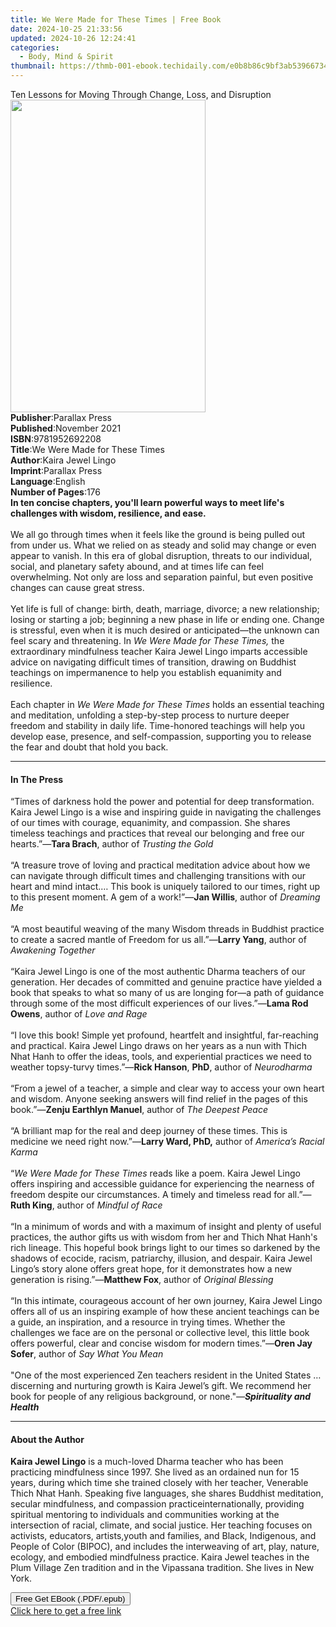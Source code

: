 ```yaml
---
title: We Were Made for These Times | Free Book
date: 2024-10-25 21:33:56
updated: 2024-10-26 12:24:41
categories:
  - Body, Mind & Spirit
thumbnail: https://thmb-001-ebook.techidaily.com/e0b8b86c9bf3ab53966734913e07dd4f4c5fd846dfbbaeda763b5a4be59793c5.jpg
---
```

<main id="book-container">
  <div class="flex flex-col">
    <div class="book-brief flex-1 py-6 px-4 sm:p-6 md:py-10 md:px-8">
      <!-- brief-->
      <div class="book-brief-main">
        Ten Lessons for Moving Through Change, Loss, and Disruption
      </div>
    </div>
    <div
      class="book-meta-info flex-1 grid gap-4 col-start-1 col-end-3 row-start-1 sm:mb-6 sm:grid-cols-4 lg:gap-6 lg:col-start-2 lg:row-end-6 lg:row-span-6 lg:mb-0"
    >
      <div
        class="book-meta-info-left place-content-center mt-4 p-4 text-sm leading-6 col-start-2 col-span-2 dark:text-slate-400"
      >
        <img
          class="w-full h-500 object-cover rounded-lg sm:h-255 sm:col-span-2 lg:col-span-full"
          src="https://img-001-ebook.techidaily.com/92ca6e0d0094308149f938bf0b97ca8c3af17b7073aa63ca6df0af5a161c79e7.jpg"
          alt=""
          width="312"
          height="500"
        />
      </div>
      <div
        class="book-meta-info-right mt-2 col-start-1 row-start-2 col-span-3 self-center"
      >
        <!-- meta data  -->
        <div class="flex flex-col px-4 md:px-8">
          <div class="flex-1">
            <strong>Publisher</strong>:<span class="px-2">Parallax Press</span>
          </div>
          <div class="flex-1">
            <strong>Published</strong>:<span class="px-2">November 2021</span>
          </div>
          <div class="flex-1">
            <strong>ISBN</strong>:<span class="px-2">9781952692208</span>
          </div>
          <div class="flex-1">
            <strong>Title</strong>:<span class="px-2"
              >We Were Made for These Times</span
            >
          </div>
          <div class="flex-1">
            <strong>Author</strong>:<span class="px-2">Kaira Jewel Lingo</span>
          </div>
          <div class="flex-1">
            <strong>Imprint</strong>:<span class="px-2">Parallax Press</span>
          </div>
          <div class="flex-1">
            <strong>Language</strong>:<span class="px-2">English</span>
          </div>
          <div class="flex-1">
            <strong>Number of Pages</strong>:<span class="px-2">176</span>
          </div>
        </div>
      </div>
    </div>
    <div class="book-description flex-1 py-6 px-4 sm:p-6 md:py-10 md:px-8">
      <div class="book-description-main">
        <div accordion-content="" id="description">
          <b
            >In ten concise chapters, you'll learn powerful ways to meet life's
            challenges with wisdom, resilience, and ease.</b
          ><br /><br />We all go through times when it feels like the ground is
          being pulled out from under us. What we relied on as steady and solid
          may change or even appear to vanish. In this era of global disruption,
          threats to our individual, social, and planetary safety abound, and at
          times life can feel overwhelming.&nbsp;Not only are loss and
          separation painful, but even positive changes can cause great
          stress.&nbsp;<br /><br />Yet life is full of change: birth, death,
          marriage, divorce; a new relationship; losing or starting a job;
          beginning a new phase in life or ending one. Change is stressful, even
          when it is much desired or anticipated—the unknown can feel scary and
          threatening.&nbsp;In <i>We Were Made for These Times, </i>the
          extraordinary mindfulness teacher Kaira Jewel Lingo
          imparts&nbsp;accessible advice on navigating difficult times of
          transition,&nbsp;drawing on Buddhist teachings on impermanence to help
          you establish equanimity and resilience.&nbsp;<br />&nbsp;<br />Each
          chapter in <i>We Were Made for These Times </i>holds an essential
          teaching and meditation, unfolding a step-by-step process to nurture
          deeper freedom and stability in daily life. Time-honored teachings
          will help you develop ease, presence, and self-compassion, supporting
          you to release the fear and doubt that hold you back.&nbsp;
        </div>
        <div class="accordion-fader"></div>
      </div>
    </div>
    <div class="book-excerpts flex-1 py-6 px-4 sm:p-6 md:py-10 md:px-8">
      <!-- excerpts-->
      <div class="book-excerpts-main">
        <hr />
        <h4 class="placeholder placeholder-heading">
          <span>In The Press</span>
        </h4>
        <p>
          “Times of darkness hold the power and potential for deep
          transformation. Kaira Jewel Lingo is a wise and inspiring guide in
          navigating the challenges of our times with courage, equanimity, and
          compassion. She shares timeless teachings and practices that reveal
          our belonging and free our hearts.”—<b>Tara Brach</b>, author of
          <i>Trusting the Gold</i><br /><br />“A treasure trove of loving and
          practical meditation advice about how we can navigate through
          difficult times and challenging transitions with our heart and mind
          intact.… This book is uniquely tailored to our times, right up to this
          present moment. A gem of a work!”—<b>Jan Willis</b>, author of
          <i>Dreaming Me</i><br /><br />“A most beautiful weaving of the many
          Wisdom threads in Buddhist practice to create a sacred mantle of
          Freedom for us all.”—<b>Larry Yang</b>, author of
          <i>Awakening Together</i><br /><br />“Kaira Jewel Lingo is one of the
          most authentic Dharma teachers of our generation. Her decades of
          committed and genuine practice have yielded a book that speaks to what
          so many of us are longing for—a path of guidance through some of the
          most difficult experiences of our lives.”—<b>Lama Rod Owens</b>,
          author of <i>Love and Rage</i><br />&nbsp;<br />“I love this book!
          Simple yet profound, heartfelt and insightful, far-reaching and
          practical. Kaira Jewel Lingo draws on her years as a nun with Thich
          Nhat Hanh to offer the ideas, tools, and experiential practices we
          need to weather topsy-turvy times.”—<b>Rick Hanson</b>, <b>PhD</b>,
          author of <i>Neurodharma</i><br />&nbsp;<br />“From a jewel of a
          teacher, a simple and clear way to access your own heart and wisdom.
          Anyone seeking answers will find relief in the pages of this book.”—<b
            >Zenju Earthlyn Manuel</b
          >, author of <i>The Deepest Peace</i><br />&nbsp;<br />“A brilliant
          map for the real and deep journey of these times. This is medicine we
          need right now.”—<b>Larry Ward, PhD,</b> author of
          <i>America’s Racial Karma</i><br />&nbsp;<br />“<i
            >We Were Made for These Times</i
          >
          reads like a poem. Kaira Jewel Lingo offers inspiring and accessible
          guidance for experiencing the nearness of freedom despite our
          circumstances. A timely and timeless read for all.”—<b>Ruth King</b>,
          author of <i>Mindful of Race</i><br /><br />“In a minimum of words and
          with a maximum of insight and plenty of useful practices, the author
          gifts us with wisdom from her and Thich Nhat Hanh's rich lineage. This
          hopeful book brings light to our times so darkened by the shadows of
          ecocide, racism, patriarchy, illusion, and despair. Kaira Jewel
          Lingo’s story alone offers great hope, for it demonstrates how a new
          generation is rising.”—<b>Matthew Fox</b>, author of
          <i>Original Blessing</i> <br />&nbsp;<br />“In this intimate,
          courageous account of her own journey, Kaira Jewel Lingo offers all of
          us an inspiring example of how these ancient teachings can be a guide,
          an inspiration, and a resource in trying times. Whether the challenges
          we face are on the personal or collective level, this little book
          offers powerful, clear and concise wisdom for modern times.”—<b
            >Oren Jay Sofer</b
          >, author of <i>Say What You Mean</i><br /><br />"One of the most
          experienced Zen teachers resident in the United States … discerning
          and nurturing growth is Kaira Jewel’s gift.&nbsp;We recommend her book
          for people of any religious background, or none."<i
            >—<b>Spirituality and Health</b></i
          >
        </p>
      </div>
    </div>
    <div class="book-about-author flex-1 py-6 px-4 sm:p-6 md:py-10 md:px-8">
      <!-- about author-->
      <div class="book-main-author-main">
        <hr />
        <h4 class="placeholder placeholder-heading">
          <span>About the Author</span>
        </h4>
        <p>
          <b>Kaira Jewel Lingo</b> is a much-loved Dharma teacher who has been
          practicing mindfulness since 1997. She lived as an ordained nun for 15
          years, during which time she trained closely with her teacher,
          Venerable Thich Nhat Hanh. Speaking five languages, she shares
          Buddhist meditation, secular mindfulness​,​ and compassion ​practice
          ​internationally, providing spiritual mentoring to individuals and
          communities working at the intersection of racial, climate, and social
          justice.&nbsp;​Her teaching focuses on activists, educators, artists,
          ​youth and ​families, and Black, Indigenous, and People of Color
          (BIPOC), and includes the interweaving of art, play, nature, ecology,
          and embodied mindfulness practice.&nbsp;Kaira Jewel&nbsp;teaches in
          the Plum Village Zen tradition ​​and in the Vipassana tradition. She
          lives in New York.
        </p>
      </div>
    </div>
    <div class="book-free-get flex-1 py-6 px-4 sm:p-6 md:py-10 md:px-8">
      <button
        id="btn-free-get"
        class="bg-blue-500 hover:bg-blue-700 text-white font-bold py-2 px-4 rounded"
      >
        Free Get EBook (.PDF/.epub)
      </button>
      <div id="countdown-display" class="px-2 text-lg mt-2"></div>
      <a
        id="free-link"
        class="hidden bg-blue-500 hover:bg-blue-700 text-white font-bold py-2 px-4 rounded"
        href="https://www.ebooks.com/en-us/book/210332508/we-were-made-for-these-times/kaira-jewel-lingo/"
        target="_blank"
        >Click here to get a free link</a
      >
    </div>
    <script>
      let countdownTime = 0;
      let countdownInterval = null;
      document
        .getElementById('btn-free-get')
        .addEventListener('click', startCountdown);
      function startCountdown() {
        countdownTime = new Date().getTime() + 60000 * 3;
        countdownInterval = setInterval(updateCountdown, 1000);
        document.getElementById('btn-free-get').disabled = true;
        document
          .getElementById('btn-free-get')
          .classList.add('bg-gray-500', 'cursor-not-allowed');
      }
      function updateCountdown() {
        let currentTime = new Date().getTime();
        let timeLeft = countdownTime - currentTime;
        let secondsLeft = Math.floor(timeLeft / 1000);
        document.getElementById('countdown-display').innerHTML =
          `Remaining time: ${secondsLeft} seconds.`;
        if (secondsLeft <= 0) {
          clearInterval(countdownInterval);
          document.getElementById('btn-free-get').classList.add('hidden');
          document.getElementById('free-link').classList.remove('hidden');
          document.getElementById('countdown-display').innerHTML = '';
        }
      }
    </script>
  </div>
</main>
